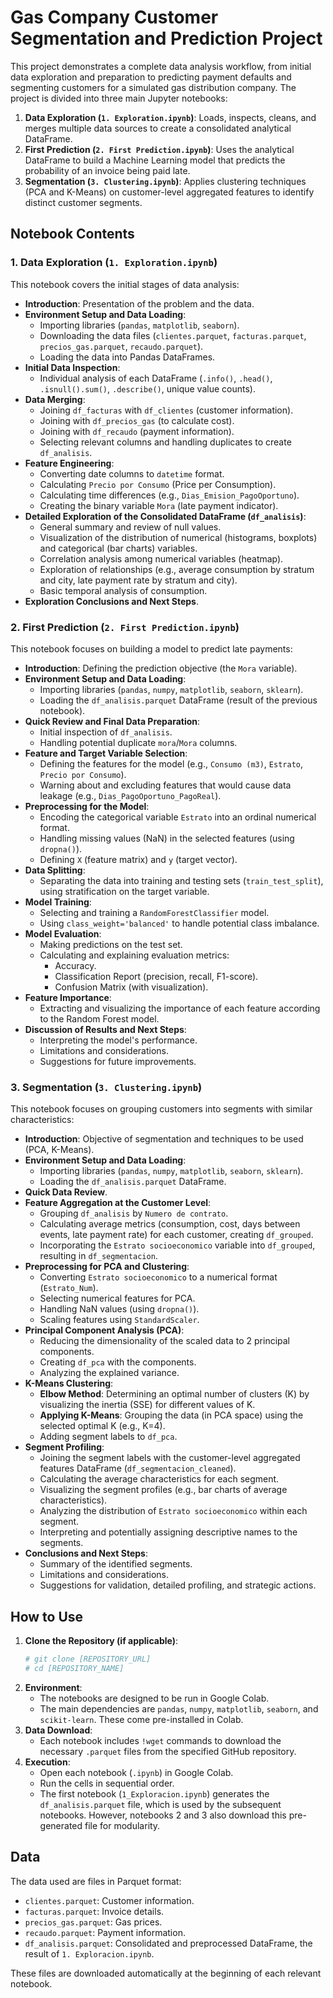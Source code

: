 # Gas Company Customer Segmentation and Prediction Project

This project demonstrates a complete data analysis workflow, from initial data exploration and preparation to predicting payment defaults and segmenting customers for a simulated gas distribution company. The project is divided into three main Jupyter notebooks:

1.  **Data Exploration (`1. Exploration.ipynb`)**: Loads, inspects, cleans, and merges multiple data sources to create a consolidated analytical DataFrame.
2.  **First Prediction (`2. First Prediction.ipynb`)**: Uses the analytical DataFrame to build a Machine Learning model that predicts the probability of an invoice being paid late.
3.  **Segmentation (`3. Clustering.ipynb`)**: Applies clustering techniques (PCA and K-Means) on customer-level aggregated features to identify distinct customer segments.

## Notebook Contents

### 1. Data Exploration (`1. Exploration.ipynb`)

This notebook covers the initial stages of data analysis:

* **Introduction**: Presentation of the problem and the data.
* **Environment Setup and Data Loading**:
    * Importing libraries (`pandas`, `matplotlib`, `seaborn`).
    * Downloading the data files (`clientes.parquet`, `facturas.parquet`, `precios_gas.parquet`, `recaudo.parquet`).
    * Loading the data into Pandas DataFrames.
* **Initial Data Inspection**:
    * Individual analysis of each DataFrame (`.info()`, `.head()`, `.isnull().sum()`, `.describe()`, unique value counts).
* **Data Merging**:
    * Joining `df_facturas` with `df_clientes` (customer information).
    * Joining with `df_precios_gas` (to calculate cost).
    * Joining with `df_recaudo` (payment information).
    * Selecting relevant columns and handling duplicates to create `df_analisis`.
* **Feature Engineering**:
    * Converting date columns to `datetime` format.
    * Calculating `Precio por Consumo` (Price per Consumption).
    * Calculating time differences (e.g., `Dias_Emision_PagoOportuno`).
    * Creating the binary variable `Mora` (late payment indicator).
* **Detailed Exploration of the Consolidated DataFrame (`df_analisis`)**:
    * General summary and review of null values.
    * Visualization of the distribution of numerical (histograms, boxplots) and categorical (bar charts) variables.
    * Correlation analysis among numerical variables (heatmap).
    * Exploration of relationships (e.g., average consumption by stratum and city, late payment rate by stratum and city).
    * Basic temporal analysis of consumption.
* **Exploration Conclusions and Next Steps**.

### 2. First Prediction (`2. First Prediction.ipynb`)

This notebook focuses on building a model to predict late payments:

* **Introduction**: Defining the prediction objective (the `Mora` variable).
* **Environment Setup and Data Loading**:
    * Importing libraries (`pandas`, `numpy`, `matplotlib`, `seaborn`, `sklearn`).
    * Loading the `df_analisis.parquet` DataFrame (result of the previous notebook).
* **Quick Review and Final Data Preparation**:
    * Initial inspection of `df_analisis`.
    * Handling potential duplicate `mora`/`Mora` columns.
* **Feature and Target Variable Selection**:
    * Defining the features for the model (e.g., `Consumo (m3)`, `Estrato`, `Precio por Consumo`).
    * Warning about and excluding features that would cause data leakage (e.g., `Dias_PagoOportuno_PagoReal`).
* **Preprocessing for the Model**:
    * Encoding the categorical variable `Estrato` into an ordinal numerical format.
    * Handling missing values (NaN) in the selected features (using `dropna()`).
    * Defining `X` (feature matrix) and `y` (target vector).
* **Data Splitting**:
    * Separating the data into training and testing sets (`train_test_split`), using stratification on the target variable.
* **Model Training**:
    * Selecting and training a `RandomForestClassifier` model.
    * Using `class_weight='balanced'` to handle potential class imbalance.
* **Model Evaluation**:
    * Making predictions on the test set.
    * Calculating and explaining evaluation metrics:
        * Accuracy.
        * Classification Report (precision, recall, F1-score).
        * Confusion Matrix (with visualization).
* **Feature Importance**:
    * Extracting and visualizing the importance of each feature according to the Random Forest model.
* **Discussion of Results and Next Steps**:
    * Interpreting the model's performance.
    * Limitations and considerations.
    * Suggestions for future improvements.

### 3. Segmentation (`3. Clustering.ipynb`)

This notebook focuses on grouping customers into segments with similar characteristics:

* **Introduction**: Objective of segmentation and techniques to be used (PCA, K-Means).
* **Environment Setup and Data Loading**:
    * Importing libraries (`pandas`, `numpy`, `matplotlib`, `seaborn`, `sklearn`).
    * Loading the `df_analisis.parquet` DataFrame.
* **Quick Data Review**.
* **Feature Aggregation at the Customer Level**:
    * Grouping `df_analisis` by `Numero de contrato`.
    * Calculating average metrics (consumption, cost, days between events, late payment rate) for each customer, creating `df_grouped`.
    * Incorporating the `Estrato socioeconomico` variable into `df_grouped`, resulting in `df_segmentacion`.
* **Preprocessing for PCA and Clustering**:
    * Converting `Estrato socioeconomico` to a numerical format (`Estrato_Num`).
    * Selecting numerical features for PCA.
    * Handling NaN values (using `dropna()`).
    * Scaling features using `StandardScaler`.
* **Principal Component Analysis (PCA)**:
    * Reducing the dimensionality of the scaled data to 2 principal components.
    * Creating `df_pca` with the components.
    * Analyzing the explained variance.
* **K-Means Clustering**:
    * **Elbow Method**: Determining an optimal number of clusters (K) by visualizing the inertia (SSE) for different values of K.
    * **Applying K-Means**: Grouping the data (in PCA space) using the selected optimal K (e.g., K=4).
    * Adding segment labels to `df_pca`.
* **Segment Profiling**:
    * Joining the segment labels with the customer-level aggregated features DataFrame (`df_segmentacion_cleaned`).
    * Calculating the average characteristics for each segment.
    * Visualizing the segment profiles (e.g., bar charts of average characteristics).
    * Analyzing the distribution of `Estrato socioeconomico` within each segment.
    * Interpreting and potentially assigning descriptive names to the segments.
* **Conclusions and Next Steps**:
    * Summary of the identified segments.
    * Limitations and considerations.
    * Suggestions for validation, detailed profiling, and strategic actions.

## How to Use

1.  **Clone the Repository (if applicable)**:
    ```bash
    # git clone [REPOSITORY_URL]
    # cd [REPOSITORY_NAME]
    ```
2.  **Environment**:
    * The notebooks are designed to be run in Google Colab.
    * The main dependencies are `pandas`, `numpy`, `matplotlib`, `seaborn`, and `scikit-learn`. These come pre-installed in Colab.
3.  **Data Download**:
    * Each notebook includes `!wget` commands to download the necessary `.parquet` files from the specified GitHub repository.
4.  **Execution**:
    * Open each notebook (`.ipynb`) in Google Colab.
    * Run the cells in sequential order.
    * The first notebook (`1_Exploracion.ipynb`) generates the `df_analisis.parquet` file, which is used by the subsequent notebooks. However, notebooks 2 and 3 also download this pre-generated file for modularity.

## Data

The data used are files in Parquet format:

* `clientes.parquet`: Customer information.
* `facturas.parquet`: Invoice details.
* `precios_gas.parquet`: Gas prices.
* `recaudo.parquet`: Payment information.
* `df_analisis.parquet`: Consolidated and preprocessed DataFrame, the result of `1. Exploracion.ipynb`.

These files are downloaded automatically at the beginning of each relevant notebook.